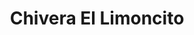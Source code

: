 ---
title: "Chivera El Limoncito"
url: /caracas/chivera-el-limoncito/
shop: piezas de automóviles
---